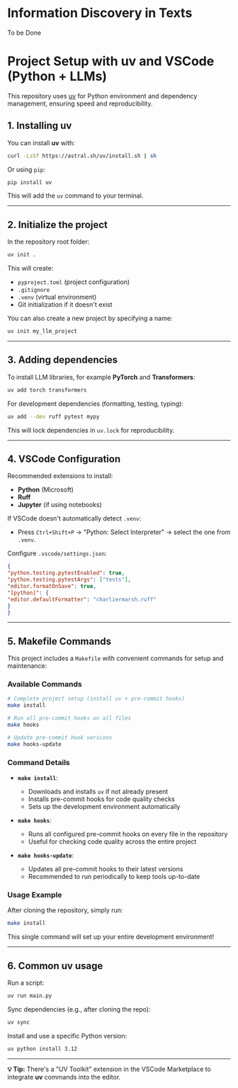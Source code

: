 # Information Discovery in Texts
To be Done

# Project Setup with uv and VSCode (Python + LLMs)

This repository uses [uv](https://github.com/astral-sh/uv) for Python environment and dependency management, ensuring speed and reproducibility.

## 1. Installing uv

You can install **uv** with:
```bash
curl -LsSf https://astral.sh/uv/install.sh | sh
```

Or using `pip`:

```bash
pip install uv
```

This will add the `uv` command to your terminal.

---

## 2. Initialize the project

In the repository root folder:

```bash
uv init .
```

This will create:
- `pyproject.toml` (project configuration)
- `.gitignore`
- `.venv` (virtual environment)
- Git initialization if it doesn't exist

You can also create a new project by specifying a name:

```bash
uv init my_llm_project
```

---

## 3. Adding dependencies

To install LLM libraries, for example **PyTorch** and **Transformers**:

```bash
uv add torch transformers
```

For development dependencies (formatting, testing, typing):

```bash
uv add --dev ruff pytest mypy
```

This will lock dependencies in `uv.lock` for reproducibility.

---

## 4. VSCode Configuration

Recommended extensions to install:
- **Python** (Microsoft)
- **Ruff**
- **Jupyter** (if using notebooks)

If VSCode doesn't automatically detect `.venv`:
- Press `Ctrl+Shift+P` → "Python: Select Interpreter" → select the one from `.venv`.

Configure `.vscode/settings.json`:

```json
{
"python.testing.pytestEnabled": true,
"python.testing.pytestArgs": ["tests"],
"editor.formatOnSave": true,
"[python]": {
"editor.defaultFormatter": "charliermarsh.ruff"
}
}
```

---

## 5. Makefile Commands

This project includes a `Makefile` with convenient commands for setup and maintenance:

### Available Commands

```bash
# Complete project setup (install uv + pre-commit hooks)
make install

# Run all pre-commit hooks on all files
make hooks

# Update pre-commit hook versions
make hooks-update
```

### Command Details

- **`make install`**: 
  - Downloads and installs `uv` if not already present
  - Installs pre-commit hooks for code quality checks
  - Sets up the development environment automatically

- **`make hooks`**: 
  - Runs all configured pre-commit hooks on every file in the repository
  - Useful for checking code quality across the entire project

- **`make hooks-update`**: 
  - Updates all pre-commit hooks to their latest versions
  - Recommended to run periodically to keep tools up-to-date

### Usage Example

After cloning the repository, simply run:
```bash
make install
```

This single command will set up your entire development environment!

---

## 6. Common uv usage

Run a script:

```bash
uv run main.py
```

Sync dependencies (e.g., after cloning the repo):

```bash
uv sync
```

Install and use a specific Python version:

```bash
uv python install 3.12
```

---

**💡 Tip:** There's a "UV Toolkit" extension in the VSCode Marketplace to integrate **uv** commands into the editor.

